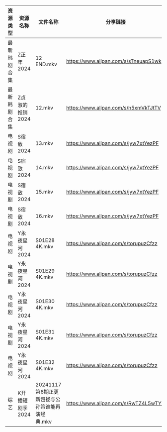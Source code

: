 | 资源类型   | 资源名称       | 文件名称                           | 分享链接                                 | 更新时间                |
| ------ | ---------- | ------------------------------ | ------------------------------------ | ------------------- |
| 最新韩剧合集 | Z正年2024    | 12 END.mkv                     | https://www.alipan.com/s/sTneuapS1wk | 2024-11-18 00:07:15 |
| 最新韩剧合集 | Z贞淑的推销2024 | 12.mkv                         | https://www.alipan.com/s/h5xmVkTJtTV | 2024-11-18 00:07:20 |
| 电视剧    | S宿敌2024    | 13.mkv                         | https://www.alipan.com/s/jyw7xtYezPF | 2024-11-18 00:06:40 |
| 电视剧    | S宿敌2024    | 14.mkv                         | https://www.alipan.com/s/jyw7xtYezPF | 2024-11-18 00:06:40 |
| 电视剧    | S宿敌2024    | 15.mkv                         | https://www.alipan.com/s/jyw7xtYezPF | 2024-11-18 00:06:40 |
| 电视剧    | S宿敌2024    | 16.mkv                         | https://www.alipan.com/s/jyw7xtYezPF | 2024-11-18 08:06:05 |
| 电视剧    | Y永夜星河2024  | S01E28 4K.mkv                  | https://www.alipan.com/s/torupuzCfzz | 2024-11-18 08:06:34 |
| 电视剧    | Y永夜星河2024  | S01E29 4K.mkv                  | https://www.alipan.com/s/torupuzCfzz | 2024-11-18 08:06:34 |
| 电视剧    | Y永夜星河2024  | S01E30 4K.mkv                  | https://www.alipan.com/s/torupuzCfzz | 2024-11-18 08:06:34 |
| 电视剧    | Y永夜星河2024  | S01E31 4K.mkv                  | https://www.alipan.com/s/torupuzCfzz | 2024-11-18 08:06:34 |
| 电视剧    | Y永夜星河2024  | S01E32 4K.mkv                  | https://www.alipan.com/s/torupuzCfzz | 2024-11-18 08:06:33 |
| 综艺     | K开播短剧季2024 | 20241117第6期正更新包拯与公孙策谁能再演经典.mkv | https://www.alipan.com/s/RwTZ4L5wTYU | 2024-11-18 00:07:37 |
